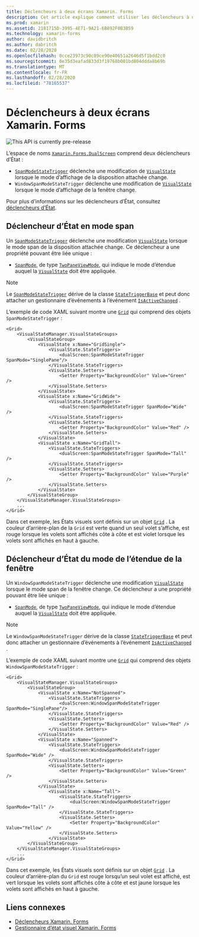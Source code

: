 ```yaml
---
title: Déclencheurs à deux écrans Xamarin. Forms
description: Cet article explique comment utiliser les déclencheurs à deux écrans Xamarin. Forms pour répondre aux modifications de l’interface utilisateur avec XAML.
ms.prod: xamarin
ms.assetid: 2181715D-3995-4E71-9A21-6B892F0B3B59
ms.technology: xamarin-forms
author: davidbritch
ms.author: dabritch
ms.date: 02/28/2020
ms.openlocfilehash: 0cce23973c90c89ce90e40651a2646d5f1bdd2c0
ms.sourcegitcommit: 0e35d3eafad833d3f19768b001bd804ddda8b69b
ms.translationtype: MT
ms.contentlocale: fr-FR
ms.lasthandoff: 02/28/2020
ms.locfileid: "78165537"
---
```

# <a name="xamarinforms-dual-screen-triggers"></a>Déclencheurs à deux écrans Xamarin. Forms

![](~/media/shared/preview.png "This API is currently pre-release")

L’espace de noms [`Xamarin.Forms.DualScreen`](xref:Xamarin.Forms.DualScreen) comprend deux déclencheurs d’État :

- [`SpanModeStateTrigger`](xref:Xamarin.Forms.DualScreen.SpanModeStateTrigger) déclenche une modification de [`VisualState`](xref:Xamarin.Forms.VisualState) lorsque le mode d’affichage de la disposition attachée change.
- `WindowSpanModeStateTrigger` déclenche une modification de [`VisualState`](xref:Xamarin.Forms.VisualState) lorsque le mode d’affichage de la fenêtre change.

Pour plus d’informations sur les déclencheurs d’État, consultez [déclencheurs d’État](~/xamarin-forms/app-fundamentals/triggers.md#state-triggers).

## <a name="span-mode-state-trigger"></a>Déclencheur d’État en mode span

Un [`SpanModeStateTrigger`](xref:Xamarin.Forms.DualScreen.SpanModeStateTrigger) déclenche une modification [`VisualState`](xref:Xamarin.Forms.VisualState) lorsque le mode span de la disposition attachée change. Ce déclencheur a une propriété pouvant être liée unique :

- [`SpanMode`](xref:Xamarin.Forms.DualScreen.SpanModeStateTrigger.SpanMode), de type [`TwoPaneViewMode`](xref:Xamarin.Forms.DualScreen.SpanModeStateTrigger.SpanMode), qui indique le mode d’étendue auquel la [`VisualState`](xref:Xamarin.Forms.VisualState) doit être appliquée.

> [!NOTE]
> Le [`SpanModeStateTrigger`](xref:Xamarin.Forms.DualScreen.SpanModeStateTrigger) dérive de la classe [`StateTriggerBase`](xref:Xamarin.Forms.StateTriggerBase) et peut donc attacher un gestionnaire d’événements à l’événement [`IsActiveChanged`](xref:Xamarin.Forms.StateTriggerBase.IsActiveChanged) .

L’exemple de code XAML suivant montre une [`Grid`](xref:Xamarin.Forms.Grid) qui comprend des objets `SpanModeStateTrigger` :

```xaml
<Grid>
    <VisualStateManager.VisualStateGroups>
        <VisualStateGroup>
            <VisualState x:Name="GridSingle">
                <VisualState.StateTriggers>
                    <dualScreen:SpanModeStateTrigger SpanMode="SinglePane"/>
                </VisualState.StateTriggers>
                <VisualState.Setters>
                    <Setter Property="BackgroundColor" Value="Green" />
                </VisualState.Setters>
            </VisualState>
            <VisualState x:Name="GridWide">
                <VisualState.StateTriggers>
                    <dualScreen:SpanModeStateTrigger SpanMode="Wide" />
                </VisualState.StateTriggers>
                <VisualState.Setters>
                    <Setter Property="BackgroundColor" Value="Red" />
                </VisualState.Setters>
            </VisualState>
            <VisualState x:Name="GridTall">
                <VisualState.StateTriggers>
                    <dualScreen:SpanModeStateTrigger SpanMode="Tall" />
                </VisualState.StateTriggers>
                <VisualState.Setters>
                    <Setter Property="BackgroundColor" Value="Purple" />
                </VisualState.Setters>
            </VisualState>
        </VisualStateGroup>
    </VisualStateManager.VisualStateGroups>
    ...
</Grid>
```

Dans cet exemple, les États visuels sont définis sur un objet [`Grid`](xref:Xamarin.Forms.Grid) . La couleur d’arrière-plan de la `Grid` est verte quand un seul volet s’affiche, est rouge lorsque les volets sont affichés côte à côte et est violet lorsque les volets sont affichés en haut à gauche.

## <a name="window-span-mode-state-trigger"></a>Déclencheur d’État du mode de l’étendue de la fenêtre

Un `WindowSpanModeStateTrigger` déclenche une modification [`VisualState`](xref:Xamarin.Forms.VisualState) lorsque le mode span de la fenêtre change. Ce déclencheur a une propriété pouvant être liée unique :

- [`SpanMode`](xref:Xamarin.Forms.DualScreen.SpanModeStateTrigger.SpanMode), de type [`TwoPaneViewMode`](xref:Xamarin.Forms.DualScreen.SpanModeStateTrigger.SpanMode), qui indique le mode d’étendue auquel la [`VisualState`](xref:Xamarin.Forms.VisualState) doit être appliquée.

> [!NOTE]
> Le `WindowSpanModeStateTrigger` dérive de la classe [`StateTriggerBase`](xref:Xamarin.Forms.StateTriggerBase) et peut donc attacher un gestionnaire d’événements à l’événement [`IsActiveChanged`](xref:Xamarin.Forms.StateTriggerBase.IsActiveChanged) .

L’exemple de code XAML suivant montre une [`Grid`](xref:Xamarin.Forms.Grid) qui comprend des objets `WindowSpanModeStateTrigger` :

```xaml
<Grid>
    <VisualStateManager.VisualStateGroups>
        <VisualStateGroup>
            <VisualState x:Name="NotSpanned">
                <VisualState.StateTriggers>
                    <dualScreen:WindowSpanModeStateTrigger SpanMode="SinglePane"/>
                </VisualState.StateTriggers>
                <VisualState.Setters>
                    <Setter Property="BackgroundColor" Value="Red" />
                </VisualState.Setters>
            </VisualState>
            <VisualState x:Name="Spanned">
                <VisualState.StateTriggers>
                    <dualScreen:WindowSpanModeStateTrigger SpanMode="Wide" />
                </VisualState.StateTriggers>
                <VisualState.Setters>
                    <Setter Property="BackgroundColor" Value="Green" />
                </VisualState.Setters>
            </VisualState>
                <VisualState x:Name="Tall">
                    <VisualState.StateTriggers>
                        <dualScreen:WindowSpanModeStateTrigger SpanMode="Tall" />
                    </VisualState.StateTriggers>
                    <VisualState.Setters>
                        <Setter Property="BackgroundColor" Value="Yellow" />
                    </VisualState.Setters>
                </VisualState>
        </VisualStateGroup>
    </VisualStateManager.VisualStateGroups>
    ...
</Grid>    
```

Dans cet exemple, les États visuels sont définis sur un objet [`Grid`](xref:Xamarin.Forms.Grid) . La couleur d’arrière-plan du `Grid` est rouge lorsqu’un seul volet est affiché, est vert lorsque les volets sont affichés côte à côte et est jaune lorsque les volets sont affichés en haut à gauche.

## <a name="related-links"></a>Liens connexes

- [Déclencheurs Xamarin. Forms](~/xamarin-forms/app-fundamentals/triggers.md)
- [Gestionnaire d’état visuel Xamarin. Forms](~/xamarin-forms/user-interface/visual-state-manager.md)
